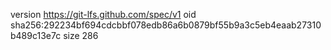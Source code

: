 version https://git-lfs.github.com/spec/v1
oid sha256:292234bf694cdcbbf078edb86a6b0879bf55b9a3c5eb4eaab27310b489c13e7c
size 286
